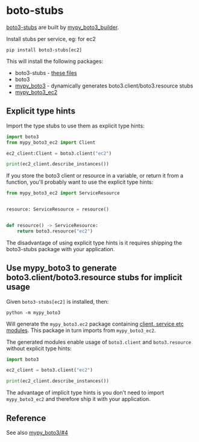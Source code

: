 # boto-stubs

[boto3-stubs](https://pypi.org/project/boto3-stubs/) are built by [mypy_boto3_builder](https://github.com/vemel/mypy_boto3_builder).

Install stubs per service, eg: for ec2

```
pip install boto3-stubs[ec2]
```

This will install the following packages:

- boto3-stubs - [these files](https://github.com/vemel/mypy_boto3_builder/tree/master/mypy_boto3_builder/boto3_stubs_static)
- boto3
- [mypy_boto3](https://pypi.org/project/mypy-boto3/) - dynamically generates boto3.client/boto3.resource stubs
- [mypy_boto3_ec2](https://pypi.org/project/mypy-boto3-ec2/)

## Explicit type hints

Import the type stubs to use them as explicit type hints:

```python
import boto3
from mypy_boto3_ec2 import Client

ec2_client:Client = boto3.client("ec2")

print(ec2_client.describe_instances())
```

If you store the boto3 client or resource in a variable, or return it from a function, you'll probably want to use the explicit type hints:

```python
from mypy_boto3_ec2 import ServiceResource


resource: ServiceResource = resource()


def resource() -> ServiceResource:
    return boto3.resource("ec2")
```

The disadvantage of using explicit type hints is it requires shipping the boto3-stubs package with your application.

## Use mypy_boto3 to generate boto3.client/boto3.resource stubs for implicit usage

Given `boto3-stubs[ec2]` is installed, then:

```
python -m mypy_boto3
```

Will generate the `mypy_boto3.ec2` package containing [client, service etc modules](https://pypi.org/project/mypy-boto3/#Generated-files). This package in turn imports from `mypy_boto3_ec2`.

The generated modules enable usage of `boto3.client` and `boto3.resource` without explicit type hints:

```python
import boto3

ec2_client = boto3.client("ec2")

print(ec2_client.describe_instances())
```

The advantage of implicit type hints is you don't need to import `mypy_boto3_ec2` and therefore ship it with your application.

## Reference

See also [mypy_boto3/#4](https://github.com/vemel/mypy_boto3/issues/4#issuecomment-562957482)
